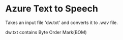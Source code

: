 # Azure Text to Speech

Takes an input file 'dw.txt' and converts it to .wav file.

dw.txt contains Byte Order Mark(BOM)
